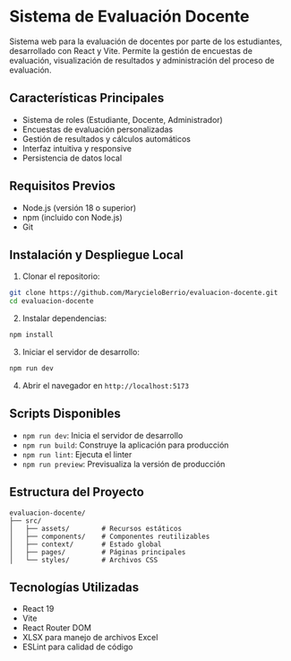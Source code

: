 # Sistema de Evaluación Docente

Sistema web para la evaluación de docentes por parte de los estudiantes, desarrollado con React y Vite. Permite la gestión de encuestas de evaluación, visualización de resultados y administración del proceso de evaluación.

## Características Principales

- Sistema de roles (Estudiante, Docente, Administrador)
- Encuestas de evaluación personalizadas
- Gestión de resultados y cálculos automáticos
- Interfaz intuitiva y responsive
- Persistencia de datos local

## Requisitos Previos

- Node.js (versión 18 o superior)
- npm (incluido con Node.js)
- Git

## Instalación y Despliegue Local

1. Clonar el repositorio:
```bash
git clone https://github.com/MarycieloBerrio/evaluacion-docente.git
cd evaluacion-docente
```

2. Instalar dependencias:
```bash
npm install
```

3. Iniciar el servidor de desarrollo:
```bash
npm run dev
```

4. Abrir el navegador en `http://localhost:5173`

## Scripts Disponibles

- `npm run dev`: Inicia el servidor de desarrollo
- `npm run build`: Construye la aplicación para producción
- `npm run lint`: Ejecuta el linter
- `npm run preview`: Previsualiza la versión de producción

## Estructura del Proyecto

```
evaluacion-docente/
├── src/
│   ├── assets/        # Recursos estáticos
│   ├── components/    # Componentes reutilizables
│   ├── context/       # Estado global
│   ├── pages/         # Páginas principales
│   └── styles/        # Archivos CSS
```

## Tecnologías Utilizadas

- React 19
- Vite
- React Router DOM
- XLSX para manejo de archivos Excel
- ESLint para calidad de código
